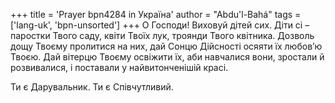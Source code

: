 +++
title = 'Prayer bpn4284 in Україна'
author = "Abdu'l-Bahá"
tags = ['lang-uk', 'bpn-unsorted']
+++
О Господи! Виховуй дітей сих. Діти сі – паростки Твого саду, квіти Твоїх лук, троянди Твого квітника. Дозволь дощу Твоєму пролитися на них, дай Сонцю Дійсності осяяти їх любов’ю Твоєю. Дай вітерцю Твоєму освіжити їх, аби навчалися вони, зростали й розвивалися, і поставали у найвитонченішій красі.

Ти є Дарувальник. Ти є Співчутливий.

